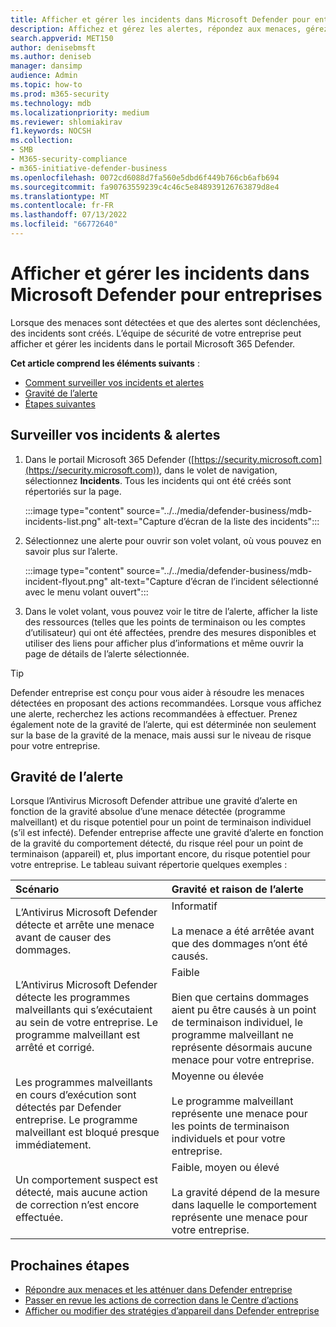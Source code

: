 ```yaml
---
title: Afficher et gérer les incidents dans Microsoft Defender pour entreprises
description: Affichez et gérez les alertes, répondez aux menaces, gérez les appareils et passez en revue les actions de correction sur les menaces détectées dans Defender entreprise.
search.appverid: MET150
author: denisebmsft
ms.author: deniseb
manager: dansimp
audience: Admin
ms.topic: how-to
ms.prod: m365-security
ms.technology: mdb
ms.localizationpriority: medium
ms.reviewer: shlomiakirav
f1.keywords: NOCSH
ms.collection:
- SMB
- M365-security-compliance
- m365-initiative-defender-business
ms.openlocfilehash: 0072cd6088d7fa560e5dbd6f449b766cb6afb694
ms.sourcegitcommit: fa90763559239c4c46c5e848939126763879d8e4
ms.translationtype: MT
ms.contentlocale: fr-FR
ms.lasthandoff: 07/13/2022
ms.locfileid: "66772640"
---
```

# <a name="view-and-manage-incidents-in-microsoft-defender-for-business"></a>Afficher et gérer les incidents dans Microsoft Defender pour entreprises

Lorsque des menaces sont détectées et que des alertes sont déclenchées, des incidents sont créés. L’équipe de sécurité de votre entreprise peut afficher et gérer les incidents dans le portail Microsoft 365 Defender.

**Cet article comprend les éléments suivants** :

- [Comment surveiller vos incidents et alertes](#monitor-your-incidents--alerts)
- [Gravité de l’alerte](#alert-severity)
- [Étapes suivantes](#next-steps)


## <a name="monitor-your-incidents--alerts"></a>Surveiller vos incidents & alertes

1. Dans le portail Microsoft 365 Defender ([https://security.microsoft.com](https://security.microsoft.com)), dans le volet de navigation, sélectionnez **Incidents**. Tous les incidents qui ont été créés sont répertoriés sur la page.

   :::image type="content" source="../../media/defender-business/mdb-incidents-list.png" alt-text="Capture d’écran de la liste des incidents":::

2. Sélectionnez une alerte pour ouvrir son volet volant, où vous pouvez en savoir plus sur l’alerte. 

   :::image type="content" source="../../media/defender-business/mdb-incident-flyout.png" alt-text="Capture d’écran de l’incident sélectionné avec le menu volant ouvert":::

3. Dans le volet volant, vous pouvez voir le titre de l’alerte, afficher la liste des ressources (telles que les points de terminaison ou les comptes d’utilisateur) qui ont été affectées, prendre des mesures disponibles et utiliser des liens pour afficher plus d’informations et même ouvrir la page de détails de l’alerte sélectionnée. 

> [!TIP]
> Defender entreprise est conçu pour vous aider à résoudre les menaces détectées en proposant des actions recommandées. Lorsque vous affichez une alerte, recherchez les actions recommandées à effectuer. Prenez également note de la gravité de l’alerte, qui est déterminée non seulement sur la base de la gravité de la menace, mais aussi sur le niveau de risque pour votre entreprise. 

## <a name="alert-severity"></a>Gravité de l’alerte

Lorsque l’Antivirus Microsoft Defender attribue une gravité d’alerte en fonction de la gravité absolue d’une menace détectée (programme malveillant) et du risque potentiel pour un point de terminaison individuel (s’il est infecté). Defender entreprise affecte une gravité d’alerte en fonction de la gravité du comportement détecté, du risque réel pour un point de terminaison (appareil) et, plus important encore, du risque potentiel pour votre entreprise. Le tableau suivant répertorie quelques exemples :

| Scénario | Gravité et raison de l’alerte |
|:---|:---|
| L’Antivirus Microsoft Defender détecte et arrête une menace avant de causer des dommages. | Informatif <br/><br/>La menace a été arrêtée avant que des dommages n’ont été causés. |
| L’Antivirus Microsoft Defender détecte les programmes malveillants qui s’exécutaient au sein de votre entreprise. Le programme malveillant est arrêté et corrigé. | Faible <br/><br/>Bien que certains dommages aient pu être causés à un point de terminaison individuel, le programme malveillant ne représente désormais aucune menace pour votre entreprise. |
| Les programmes malveillants en cours d’exécution sont détectés par Defender entreprise. Le programme malveillant est bloqué presque immédiatement. | Moyenne ou élevée <br/><br/>Le programme malveillant représente une menace pour les points de terminaison individuels et pour votre entreprise. |
| Un comportement suspect est détecté, mais aucune action de correction n’est encore effectuée. | Faible, moyen ou élevé <br/><br/>La gravité dépend de la mesure dans laquelle le comportement représente une menace pour votre entreprise. |

## <a name="next-steps"></a>Prochaines étapes

- [Répondre aux menaces et les atténuer dans Defender entreprise](mdb-respond-mitigate-threats.md)
- [Passer en revue les actions de correction dans le Centre d’actions](mdb-review-remediation-actions.md)
- [Afficher ou modifier des stratégies d’appareil dans Defender entreprise](mdb-view-edit-policies.md)